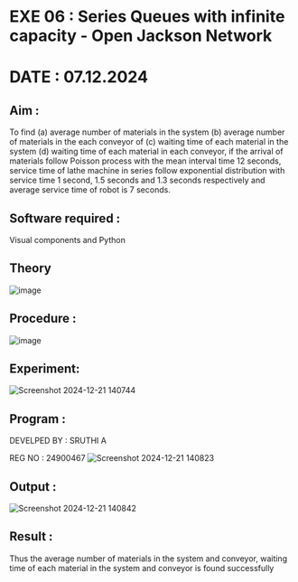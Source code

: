 # EXE 06 : Series Queues with infinite capacity - Open Jackson Network
# DATE : 07.12.2024

## Aim :
To find (a) average number of materials in the system (b) average number of materials in the each conveyor of (c) waiting time of each material in the system (d) waiting time of each material in each conveyor, if the arrival  of materials follow Poisson process with the mean interval time 12 seconds, service time of  lathe machine in series follow exponential distribution  with service time  1 second, 1.5 seconds and 1.3 seconds respectively and average service time of robot is 7 seconds.

## Software required :
Visual components and Python

## Theory

![image](https://user-images.githubusercontent.com/103921593/203239736-7b81f599-71a8-4ae7-b63e-5d98acd9ea54.png)


## Procedure :

![image](https://user-images.githubusercontent.com/103921593/203239789-bc870dce-6727-487b-a0e2-4fc3f5114889.png)


## Experiment:
![Screenshot 2024-12-21 140744](https://github.com/user-attachments/assets/e1c0dbcd-f763-4165-ba4a-8a4d587a2bc1)




## Program :
DEVELPED BY : SRUTHI A

REG NO : 24900467
![Screenshot 2024-12-21 140823](https://github.com/user-attachments/assets/e69b9c23-944e-4309-8be1-467e4429572e)



## Output :
![Screenshot 2024-12-21 140842](https://github.com/user-attachments/assets/532ea278-7f8f-4e99-8441-7452fe27d63b)


## Result :
Thus the average number of materials in the system and conveyor, waiting time of each material in
the system and conveyor is found successfully
